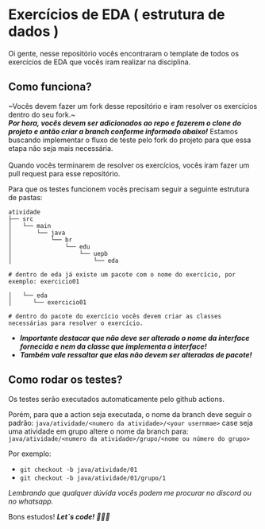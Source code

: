 # Exercícios de EDA ( estrutura de dados ) #

Oi gente, nesse repositório vocês encontraram o template de todos os exercícios de EDA que vocês iram realizar na disciplina.

## Como funciona? ##
~Vocês devem fazer um fork desse repositório e iram resolver os exercícios dentro do seu fork.~<br/>
***Por hora, vocês devem ser adicionados ao repo e fazerem o clone do projeto e antão criar a branch conforme informado abaixo!*** Estamos buscando implementar o fluxo de teste pelo fork do projeto para que essa etapa não seja mais necessária.<br><br>
Quando vocês terminarem de resolver os exercícios, vocês iram fazer um pull request para esse repositório.

Para que os testes funcionem vocês precisam seguir a seguinte estrutura de pastas:
```
atividade
├── src
│   └── main
│       └── java
│           └── br
│               └── edu
│                   └── uepb
│                       └── eda

# dentro de eda já existe um pacote com o nome do exercício, por exemplo: exercicio01

│   └── eda
│      └── exercicio01

# dentro do pacote do exercício vocês devem criar as classes necessárias para resolver o exercício.
```

- ***Importante destacar que não deve ser alterado o nome da interface fornecida e nem da classe que implementa a interface!***
- ***Também vale ressaltar que elas não devem ser alteradas de pacote!***

## Como rodar os testes? ##

Os testes serão executados automaticamente pelo github actions.

Porém, para que a action seja executada, o nome da branch deve seguir o padrão: `java/atividade/<numero da atividade>/<your usernmae>`
case seja uma atividade em grupo altere o nome da branch para: `java/atividade/<numero da atividade>/grupo/<nome ou número do grupo>`

Por exemplo: 
- `git checkout -b java/atividade/01`
- `git checkout -b java/atividade/01/grupo/1`

*Lembrando que qualquer dúvida vocês podem me procurar no discord ou no whatsapp.*

Bons estudos! ***Let`s code! 🚀🚀🚀***

